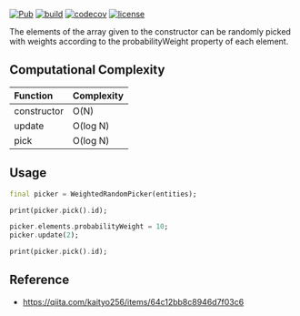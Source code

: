 [![Pub](https://img.shields.io/pub/v/weighted_random_picker.svg)](https://pub.dev/packages/weighted_random_picker)
[![build](https://github.com/malt03/weighted_random_picker/actions/workflows/build-and-test.yml/badge.svg)](https://github.com/malt03/weighted_random_picker/actions/workflows/build-and-test.yml)
[![codecov](https://codecov.io/gh/malt03/weighted_random_picker/branch/main/graph/badge.svg?token=ALK9UYEQPS)](https://codecov.io/gh/malt03/weighted_random_picker)
[![license](https://img.shields.io/github/license/malt03/weighted_random_picker.svg?style=flat)](https://github.com/malt03/weighted_random_picker/blob/main/LICENSE)

The elements of the array given to the constructor can be randomly picked with weights according to the probabilityWeight property of each element.

## Computational Complexity
|Function   |Complexity|
|:----------|:---------|
|constructor|O(N)      |
|update     |O(log N)  |
|pick       |O(log N)  |

## Usage

```dart
final picker = WeightedRandomPicker(entities);

print(picker.pick().id);

picker.elements.probabilityWeight = 10;
picker.update(2);

print(picker.pick().id);
```

## Reference
- https://qiita.com/kaityo256/items/64c12bb8c8946d7f03c6